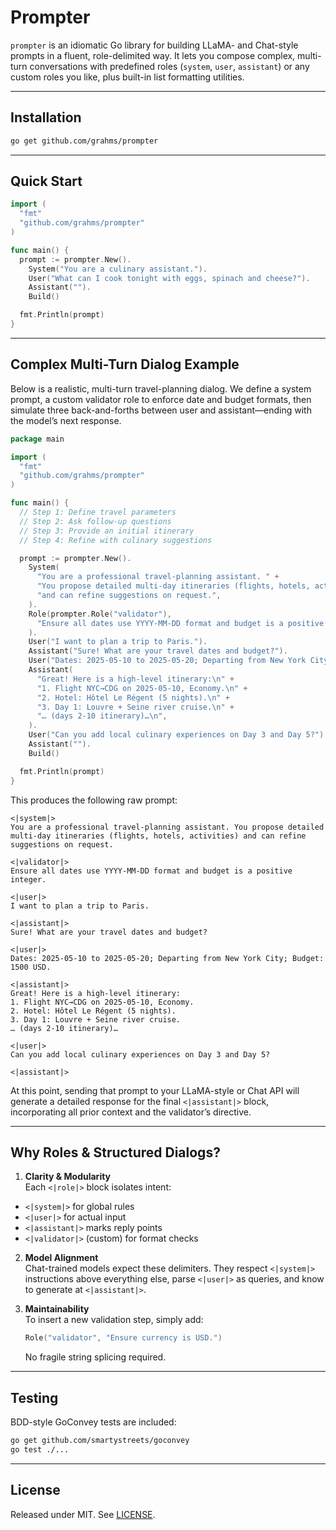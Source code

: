 
# Prompter

`prompter` is an idiomatic Go library for building LLaMA- and Chat-style prompts in a fluent, role-delimited way. It lets you compose complex, multi-turn conversations with predefined roles (`system`, `user`, `assistant`) or any custom roles you like, plus built-in list formatting utilities.

---

## Installation

```bash 
go get github.com/grahms/prompter
```

---

## Quick Start

```go
import (
  "fmt"
  "github.com/grahms/prompter"
)

func main() {
  prompt := prompter.New().
    System("You are a culinary assistant.").
    User("What can I cook tonight with eggs, spinach and cheese?").
    Assistant("").
    Build()

  fmt.Println(prompt)
}
```

---



## Complex Multi-Turn Dialog Example

Below is a realistic, multi-turn travel-planning dialog. We define a system prompt, a custom validator role to enforce date and budget formats, then simulate three back-and-forths between user and assistant—ending with the model’s next response.

```go
package main

import (
  "fmt"
  "github.com/grahms/prompter"
)

func main() {
  // Step 1: Define travel parameters
  // Step 2: Ask follow-up questions
  // Step 3: Provide an initial itinerary
  // Step 4: Refine with culinary suggestions

  prompt := prompter.New().
    System(
      "You are a professional travel-planning assistant. " +
      "You propose detailed multi-day itineraries (flights, hotels, activities) " +
      "and can refine suggestions on request.",
    ).
    Role(prompter.Role("validator"),
      "Ensure all dates use YYYY-MM-DD format and budget is a positive integer.",
    ).
    User("I want to plan a trip to Paris.").
    Assistant("Sure! What are your travel dates and budget?").
    User("Dates: 2025-05-10 to 2025-05-20; Departing from New York City; Budget: 1500 USD.").
    Assistant(
      "Great! Here is a high-level itinerary:\n" +
      "1. Flight NYC→CDG on 2025-05-10, Economy.\n" +
      "2. Hotel: Hôtel Le Régent (5 nights).\n" +
      "3. Day 1: Louvre + Seine river cruise.\n" +
      "… (days 2-10 itinerary)…\n",
    ).
    User("Can you add local culinary experiences on Day 3 and Day 5?").
    Assistant("").
    Build()

  fmt.Println(prompt)
}
```

This produces the following raw prompt:

```
<|system|>
You are a professional travel-planning assistant. You propose detailed multi-day itineraries (flights, hotels, activities) and can refine suggestions on request.

<|validator|>
Ensure all dates use YYYY-MM-DD format and budget is a positive integer.

<|user|>
I want to plan a trip to Paris.

<|assistant|>
Sure! What are your travel dates and budget?

<|user|>
Dates: 2025-05-10 to 2025-05-20; Departing from New York City; Budget: 1500 USD.

<|assistant|>
Great! Here is a high-level itinerary:
1. Flight NYC→CDG on 2025-05-10, Economy.
2. Hotel: Hôtel Le Régent (5 nights).
3. Day 1: Louvre + Seine river cruise.
… (days 2-10 itinerary)…

<|user|>
Can you add local culinary experiences on Day 3 and Day 5?

<|assistant|>

```

At this point, sending that prompt to your LLaMA-style or Chat API will generate a detailed response for the final `<|assistant|>` block, incorporating all prior context and the validator’s directive.

---

## Why Roles & Structured Dialogs?

1. **Clarity & Modularity**  
   Each `<|role|>` block isolates intent:
  - `<|system|>` for global rules
  - `<|user|>` for actual input
  - `<|assistant|>` marks reply points
  - `<|validator|>` (custom) for format checks

2. **Model Alignment**  
   Chat-trained models expect these delimiters. They respect `<|system|>` instructions above everything else, parse `<|user|>` as queries, and know to generate at `<|assistant|>`.

3. **Maintainability**  
   To insert a new validation step, simply add:
   ```go
   Role("validator", "Ensure currency is USD.")
   ```
   No fragile string splicing required.

---

## Testing

BDD-style GoConvey tests are included:

```bash
go get github.com/smartystreets/goconvey
go test ./...
```

---

## License

Released under MIT. See [LICENSE](LICENSE).
